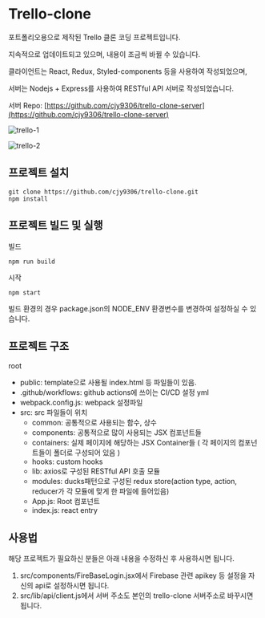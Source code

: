 # Trello-clone
포트폴리오용으로 제작된 Trello 클론 코딩 프로젝트입니다.  
  
지속적으로 업데이트되고 있으며, 내용이 조금씩 바뀔 수 있습니다.  
  
클라이언트는 React, Redux, Styled-components 등을 사용하여 작성되었으며,   
  
서버는 Nodejs + Express를 사용하여 RESTful API 서버로 작성되었습니다.  

서버 Repo: [https://github.com/cjy9306/trello-clone-server](https://github.com/cjy9306/trello-clone-server)
  
![trello-1](https://user-images.githubusercontent.com/7731519/81029010-70770480-8ebe-11ea-84ff-626f6f9981c2.png)

![trello-2](https://user-images.githubusercontent.com/7731519/81029014-753bb880-8ebe-11ea-80f7-341783c616d4.png)

## 프로젝트 설치
```
git clone https://github.com/cjy9306/trello-clone.git
npm install
```

## 프로젝트 빌드 및 실행
빌드
```
npm run build
```

시작
```
npm start
```
빌드 환경의 경우 package.json의 NODE_ENV 환경변수를 변경하여 설정하실 수 있습니다.

## 프로젝트 구조
root
 - public: template으로 사용될 index.html 등 파일들이 있음.
 - .github/workflows: github actions에 쓰이는 CI/CD 설정 yml 
 - webpack.config.js: webpack 설정파일
 - src: src 파일들이 위치
   - common: 공통적으로 사용되는 함수, 상수
   - components: 공통적으로 많이 사용되는 JSX 컴포넌트들
   - containers: 실제 페이지에 해당하는 JSX Container들 ( 각 페이지의 컴포넌트들이 폴더로 구성되어 있음 )
   - hooks: custom hooks
   - lib: axios로 구성된 RESTful API 호출 모듈
   - modules: ducks패턴으로 구성된 redux store(action type, action, reducer가 각 모듈에 맞게 한 파일에 들어있음)
   - App.js: Root 컴포넌트
   - index.js: react entry
 
  

## 사용법
해당 프로젝트가 필요하신 분들은 아래 내용을 수정하신 후 사용하시면 됩니다.
1. src/components/FireBaseLogin.jsx에서 Firebase 관련 apikey 등 설정을 자신의 api로 설정하시면 됩니다.
2. src/lib/api/client.js에서 서버 주소도 본인의 trello-clone 서버주소로 바꾸시면 됩니다.
